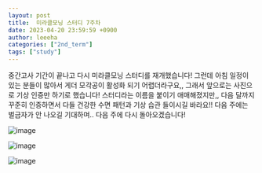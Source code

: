 ```yaml
---
layout: post
title:  미라클모닝 스터디 7주차 
date: 2023-04-20 23:59:59 +0900
author: leeeha
categories: ["2nd_term"]
tags: ["study"]
---
```


중간고사 기간이 끝나고 다시 미라클모닝 스터디를 재개했습니다! 그런데 아침 일정이 있는 분들이 많아서 게더 모각공이 활성화 되기 어렵더라구요,, 그래서 앞으로는 사진으로 기상 인증만 하기로 했습니다! 스터디라는 이름을 붙이기 애매해졌지만,, 다음 달까지 꾸준히 인증하면서 다들 건강한 수면 패턴과 기상 습관 들이시길 바라요!! 다음 주에는 벌금자가 안 나오길 기대하며.. 다음 주에 다시 돌아오겠습니다! 

![image](https://user-images.githubusercontent.com/68090939/233545856-68c9213e-7b9c-442b-8c05-5c4af6688c01.png)

![image](https://user-images.githubusercontent.com/68090939/233545936-91fc6cd9-0f09-4ec5-ba24-d259d0bec20d.png)

![image](https://user-images.githubusercontent.com/68090939/233545992-bab5a480-aa07-47b3-9e9b-f05ccb469349.png)

